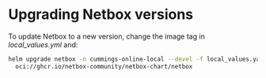 # Upgrading Netbox versions

To update Netbox to a new version, change the image tag in _local_values.yml_
and:

```sh
helm upgrade netbox -n cummings-online-local --devel -f local_values.yaml \
  oci://ghcr.io/netbox-community/netbox-chart/netbox
```

